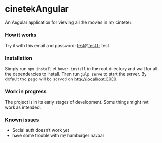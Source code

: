 # cinetekAngular

An Angular application for viewing all the movies in my cintetek. 

### How it works
Try it with this email and password:
test@test.fr
test

### Installation
Simply run `npm install` et `bower install` in the root directory and wait for all the dependencies to install. 
Then run `gulp serve` to start the server. 
By default the page will be served on <a href="http://localhost:3000">http://localhost:3000</a>.

### Work in progress
The project is in its early stages of development. Some things might not work as intended.

### Known issues
* Social auth doesn't work yet
* have some trouble with my hamburger navbar
